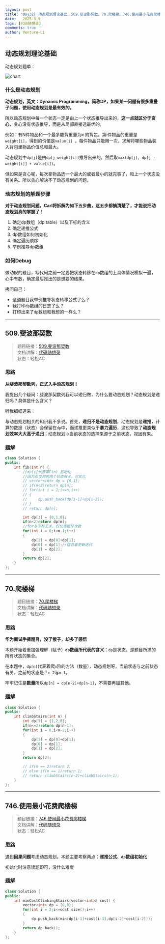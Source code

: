 ```yaml
---
layout: post
title: "Day32| 动态规划理论基础、509.斐波那契数、70.爬楼梯、746.使用最小花费爬楼梯"
date:   2025-8-9
tags: [代码随想录]
comments: true
author: Venture-Li
---
```


## 动态规划理论基础

动态规划题单：

![chart](https://venture-li.github.io/images/202508091624042.png)

### 什么是动态规划

**动态规划，英文：Dynamic Programming，简称DP，如果某一问题有很多重叠子问题，使用动态规划是最有效的。**

所以动态规划中每一个状态一定是由上一个状态推导出来的，**这一点就区分于贪心**，贪心没有状态推导，而是从局部直接选最优的，

例如：有N件物品和一个最多能背重量为`W` 的背包。第i件物品的重量是`weight[i]`，得到的价值是`value[i] `。每件物品只能用一次，求解将哪些物品装入背包里物品价值总和最大。

动态规划中`dp[j]`是由`dp[j-weight[i]]`推导出来的，然后取`max(dp[j], dp[j - weight[i]] + value[i])`。

但如果是贪心呢，每次拿物品选一个最大的或者最小的就完事了，和上一个状态没有关系。所以贪心解决不了动态规划的问题。

### 动态规划的解题步骤

**对于动态规划问题，Carl将拆解为如下五步曲，这五步都搞清楚了，才能说把动态规划真的掌握了！**

1. 确定dp数组（dp table）以及下标的含义
2. 确定递推公式
3. dp数组如何初始化
4. 确定遍历顺序
5. 举例推导dp数组

### 如何Debug

做动规的题目，写代码之前一定要把状态转移在`dp`数组的上具体情况模拟一遍，心中有数，确定最后推出的是想要的结果。

拷问自己：

- 这道题目我举例推导状态转移公式了么？
- 我打印`dp`数组的日志了么？
- 打印出来了`dp`数组和我想的一样么？

---
## 509.斐波那契数

> 题目链接：[509.斐波那契数](https://leetcode.cn/problems/fibonacci-number/)  
> 文档讲解：[代码随想录](https://www.programmercarl.com/)  
> 状态：轻松AC  

### 思路

**从斐波那契数列，正式入手动态规划！**

我提出几个疑问：斐波那契数列我可以递归做，为什么要动态规划？动态规划是递归吗？具体是什么含义？

听我细细道来：

与动态规划相关的知识我不多说。首先，**递归不是动态规划**，动态规划是**递推**，计算的数据（状态）会保留在`dp`中，而递推更类似于**暴力遍历**，这也导致了**动态规划效率大大高于递归**；动态规划->当前状态的选择来源于之前状态，视因有果。

### 题解

```c++
class Solution {
public:
    int fib(int n) {
        //dp[i]代表第F(n) 初始化
        //因为仅仅和前两个状态有关，可优化
        // vector<int> dp = {0,1};
        // if(n<2)return dp[n];
        // for(int i = 2;i<=n;i++)
        // {
        //     dp.push_back(dp[i-1]+dp[i-2]);
        // }
        // return dp[n];

        int dp[3] = {0,1,0};
        if(n<2)return dp[n];
        //for与下标无关，仅代表循环次数
        for(int i = 0;i<n-1;i++)
        {
            dp[2] = dp[0]+dp[1];
            dp[0] = dp[1];//蕴含着更新迭代
            dp[1] = dp[2];
        }
        return dp[2];
    }
};
```

---

## 70.爬楼梯

> 题目链接：[70.爬楼梯](https://leetcode.cn/problems/climbing-stairs/description/)  
> 文档讲解：[代码随想录](https://www.programmercarl.com/)  
> 状态：轻松AC

### 思路

**华为面试手撕题目，没了猴子，却多了感悟**

本题开始着重加强理解（赋予）**`dp`数组所代表的含义**：`dp`是状态，是题目所求的所有状态的集合。

在本题中，`dp[n]`代表着爬`n`阶的方法（数量），动态规划呀，当前状态与之前状态有关，之前的状态是？`n-2`与`n-1`。

牢牢记住是**数量**所以`dp[n] = dp[n-2]+dp[n-1]`，不需要再加其他。

### 题解

```c++
class Solution {
public:
    int climbStairs(int n) {
        int dp[3] = {1,2,0};
        if(n<=2)return dp[n-1];
        for(int i = 0;i<n-2;i++)
        {
            dp[2] = dp[0]+dp[1];
            dp[0] = dp[1];
            dp[1] = dp[2];
        }
        return dp[2];

        // if(n == 2)return 2;
        // else if(n == 1)return 1;
        // return climbStairs(n-2)+climbStairs(n-1);  
    }
};
```

---

## 746.使用最小花费爬楼梯

> 题目链接：[746.使用最小花费爬楼梯](https://leetcode.cn/problems/min-cost-climbing-stairs/description/)  
> 文档讲解：[代码随想录](https://www.programmercarl.com/)  
> 状态：轻松AC

### 思路

遇到**因果问题**考虑动态规划，本题主要考察两点：**递推公式**、**`dp`数组初始化**

初始化时注意读题即可，没什么难度

### 题解

```c++
class Solution {
public:
    int minCostClimbingStairs(vector<int>& cost) {
        vector<int> dp = {0,0};
        for(int i = 2;i<=cost.size();i++)
        {
            dp.push_back(min(dp[i-1]+cost[i-1],dp[i-2]+cost[i-2]));
        }
        return dp.back(); 
    }
};
```
